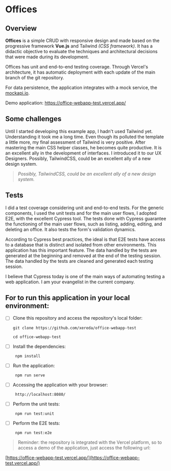 # Offices

## Overview

**Offices** is a simple CRUD with responsive design and made based on the progressive framework **Vue.js** and Tailwind _(CSS framework)_. It has a didactic objective to evaluate the techniques and architectural decisions that were made during its development.

Offices has unit and end-to-end testing coverage. Through Vercel's architecture, it has automatic deployment with each update of the main branch of the git repository.

For data persistence, the application integrates with a mock service, the [mockapi.io](http://mockapi.io/).

Demo application:
https://office-webapp-test.vercel.app/

## Some challenges

Until I started developing this example app, I hadn't used Tailwind yet. Understanding it took me a long time. Even though its polluted the template a little more, my final assessment of Tailwind is very positive. After mastering the main CSS helper classes, he becomes quite productive. It is an excellent ally in the development of interfaces. I introduced it to our UX Designers. Possibly, TailwindCSS, could be an excellent ally of a new design system.

> _Possibly, TailwindCSS, could be an excellent ally of a new design system._

## Tests

I did a test coverage considering unit and end-to-end tests. For the generic components, I used the unit tests and for the main user flows, I adopted E2E, with the excellent Cypress tool. The tests done with Cypress guarantee the functioning of the main user flows, such as listing, adding, editing, and deleting an office. It also tests the form's validation dynamics.

According to Cypress best practices, the ideal is that E2E tests have access to a database that is distinct and isolated from other environments. This application has this important feature. The data handled by the tests are generated at the beginning and removed at the end of the testing session. The data handled by the tests are cleaned and generated each testing session.

I believe that Cypress today is one of the main ways of automating testing a web application. I am your evangelist in the current company.

## For to run this application in your local environment:

- [ ] Clone this repository and access the repository's local folder:

      git clone https://github.com/xereda/office-webapp-test

      cd office-webapp-test

- [ ] Install the dependencies:

       npm install

- [ ] Run the application:

       npm run serve

- [ ] Accessing the application with your browser:

       http://localhost:8080/

- [ ] Perform the unit tests:

       npm run test:unit

- [ ] Perform the E2E tests:

       npm run test:e2e

> Reminder: the repository is integrated with the Vercel platform, so to access a demo of the application, just access the following url:

[https://office-webapp-test.vercel.app/](https://office-webapp-test.vercel.app/)
